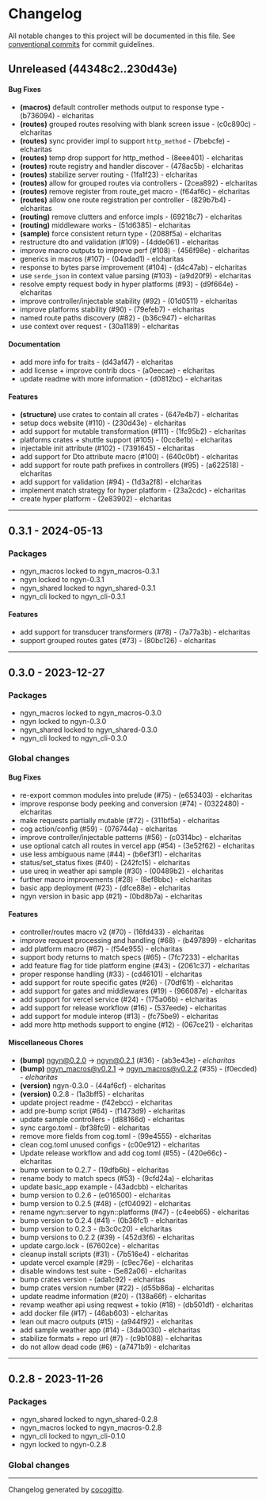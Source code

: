 # Changelog
All notable changes to this project will be documented in this file. See [conventional commits](https://www.conventionalcommits.org/) for commit guidelines.


## Unreleased (44348c2..230d43e)
#### Bug Fixes
- **(macros)** default controller methods output to response type - (b736094) - elcharitas
- **(routes)** grouped routes resolving with blank screen issue - (c0c890c) - elcharitas
- **(routes)** sync provider impl to support `http_method` - (7bebcfe) - elcharitas
- **(routes)** temp drop support for http_method - (8eee401) - elcharitas
- **(routes)** route registry and handler discover - (478ac5b) - elcharitas
- **(routes)** stabilize server routing - (1fa1f23) - elcharitas
- **(routes)** allow for grouped routes via controllers - (2cea892) - elcharitas
- **(routes)** remove register from route_get macro - (f64af6c) - elcharitas
- **(routes)** allow one route registration per controller - (829b7b4) - elcharitas
- **(routing)** remove clutters and enforce impls - (69218c7) - elcharitas
- **(routing)** middleware works - (51d6385) - elcharitas
- **(sample)** force consistent return type - (2088f5a) - elcharitas
- restructure dto and validation (#109) - (4dde061) - elcharitas
- improve macro outputs to improve perf (#108) - (456f98e) - elcharitas
- generics in macros (#107) - (04adad1) - elcharitas
- response to bytes parse improvement (#104) - (d4c47ab) - elcharitas
- use `serde_json` in context value parsing (#103) - (a9d20f9) - elcharitas
- resolve empty request body in hyper platforms (#93) - (d9f664e) - elcharitas
- improve controller/injectable stability (#92) - (01d0511) - elcharitas
- improve platforms stability (#90) - (79efeb7) - elcharitas
- named route paths discovery (#82) - (b36c947) - elcharitas
- use context over request - (30a1189) - elcharitas
#### Documentation
- add more info for traits - (d43af47) - elcharitas
- add license + improve contrib docs - (a0eecae) - elcharitas
- update readme with more information - (d0812bc) - elcharitas
#### Features
- **(structure)** use crates to contain all crates - (647e4b7) - elcharitas
- setup docs website (#110) - (230d43e) - elcharitas
- add support for mutable transformation (#111) - (1fc95b2) - elcharitas
- platforms crates + shuttle support (#105) - (0cc8e1b) - elcharitas
- injectable init attribute (#102) - (7391645) - elcharitas
- add support for Dto attribute macro (#100) - (640c0bf) - elcharitas
- add support for route path prefixes in controllers (#95) - (a622518) - elcharitas
- add support for validation (#94) - (1d3a2f8) - elcharitas
- implement match strategy for hyper platform - (23a2cdc) - elcharitas
- create hyper platform - (2e83902) - elcharitas

- - -

## 0.3.1 - 2024-05-13
### Packages
- ngyn_macros locked to ngyn_macros-0.3.1
- ngyn locked to ngyn-0.3.1
- ngyn_shared locked to ngyn_shared-0.3.1
- ngyn_cli locked to ngyn_cli-0.3.1
#### Features
- add support for transducer transformers (#78) - (7a77a3b) - elcharitas
- support grouped routes gates (#73) - (80bc126) - elcharitas

- - -

## 0.3.0 - 2023-12-27
### Packages
- ngyn_macros locked to ngyn_macros-0.3.0
- ngyn locked to ngyn-0.3.0
- ngyn_shared locked to ngyn_shared-0.3.0
- ngyn_cli locked to ngyn_cli-0.3.0
### Global changes
#### Bug Fixes
- re-export common modules into prelude (#75) - (e653403) - elcharitas
- improve response body peeking and conversion (#74) - (0322480) - elcharitas
-  make requests partially mutable (#72) - (311bf5a) - elcharitas
- cog action/config (#59) - (076744a) - elcharitas
- improve controller/injectable patterns (#56) - (c0314bc) - elcharitas
- use optional catch all routes in vercel app (#54) - (3e52f62) - elcharitas
- use less ambiguous name (#44) - (b6ef3f1) - elcharitas
- status/set_status fixes (#40) - (242fc15) - elcharitas
- use ureq in weather api sample (#30) - (00489b2) - elcharitas
- further macro improvements (#28) - (8ef8bbc) - elcharitas
- basic app deployment (#23) - (dfce88e) - elcharitas
- ngyn version in basic app (#21) - (0bd8b7a) - elcharitas
#### Features
- controller/routes macro v2 (#70) - (16fd433) - elcharitas
- improve request processing and handling (#68) - (b497899) - elcharitas
- add platform macro (#67) - (f54e955) - elcharitas
- support body returns to match specs (#65) - (7fc7233) - elcharitas
- add feature flag for tide platform engine (#43) - (2061c37) - elcharitas
- proper response handling (#33) - (cd46101) - elcharitas
- add support for route specific gates (#26) - (70df61f) - elcharitas
- add support for gates and middlewares (#19) - (966087e) - elcharitas
- add support for vercel service (#24) - (175a06b) - elcharitas
- add support for release workflow (#16) - (537eede) - elcharitas
- add support for module interop (#13) - (fc75be9) - elcharitas
- add more http methods support to engine (#12) - (067ce21) - elcharitas
#### Miscellaneous Chores
- **(bump)** ngyn@0.2.0 -> ngyn@0.2.1 (#36) - (ab3e43e) - *elcharitas*
- **(bump)** ngyn_macros@v0.2.1 -> ngyn_macros@v0.2.2 (#35) - (f0ecded) - *elcharitas*
- **(version)** ngyn-0.3.0 - (44af6cf) - elcharitas
- **(version)** 0.2.8 - (1a3bff5) - elcharitas
- update project readme - (f42ebcc) - elcharitas
- add pre-bump script (#64) - (f1473d9) - elcharitas
- update sample controllers - (d88166d) - elcharitas
- sync cargo.toml - (bf38fc9) - elcharitas
- remove more fields from cog.toml - (99e4555) - elcharitas
- clean cog.toml unused configs - (c00e912) - elcharitas
- Update release workflow and add cog.toml (#55) - (420e66c) - elcharitas
- bump version to 0.2.7 - (19dfb6b) - elcharitas
- rename body to match specs (#53) - (9cfd24a) - elcharitas
- update basic_app example - (43adcbb) - elcharitas
- bump version to 0.2.6 - (e016500) - elcharitas
- bump version to 0.2.5 (#48) - (cf04092) - elcharitas
- rename ngyn::server to ngyn::platforms (#47) - (c4eeb65) - elcharitas
- bump version to 0.2.4 (#41) - (0b36fc1) - elcharitas
- bump version to 0.2.3 - (b3c0c20) - elcharitas
- bump versions to 0.2.2 (#39) - (452d3f6) - elcharitas
- update cargo.lock - (67602ce) - elcharitas
- cleanup install scripts (#31) - (7b516e4) - elcharitas
- update vercel example (#29) - (c9ec76e) - elcharitas
- disable windows test suite - (5e82a06) - elcharitas
- bump crates version - (ada1c92) - elcharitas
- bump crates version number (#22) - (d55b86a) - elcharitas
- update readme information (#20) - (138a66f) - elcharitas
- revamp weather api using reqwest + tokio (#18) - (db501df) - elcharitas
- add docker file (#17) - (46ab603) - elcharitas
- lean out macro outputs (#15) - (a944f92) - elcharitas
- add sample weather app (#14) - (3da0030) - elcharitas
- stabilize formats + repo url (#7) - (c9b1088) - elcharitas
- do not allow dead code (#6) - (a7471b9) - elcharitas

- - -

## 0.2.8 - 2023-11-26
### Packages
- ngyn_shared locked to ngyn_shared-0.2.8
- ngyn_macros locked to ngyn_macros-0.2.8
- ngyn_cli locked to ngyn_cli-0.1.0
- ngyn locked to ngyn-0.2.8
### Global changes

- - -

Changelog generated by [cocogitto](https://github.com/cocogitto/cocogitto).